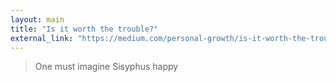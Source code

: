 ```yaml
---
layout: main
title: "Is it worth the trouble?"
external_link: "https://medium.com/personal-growth/is-it-worth-the-trouble-9792513b9bfa?source=userActivityShare-66dd5f9a7d4f-1491027583"
---
```

> One must imagine Sisyphus happy


